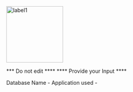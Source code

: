 <img width="150" alt="label1" src="https://github.com/brgeetha3/PR-parameter/assets/117840807/280ba51f-2288-4493-a67f-387f4ca68b7e">

*** Do not edit **** 
**** Provide your Input ****

Database Name -
Application used -
